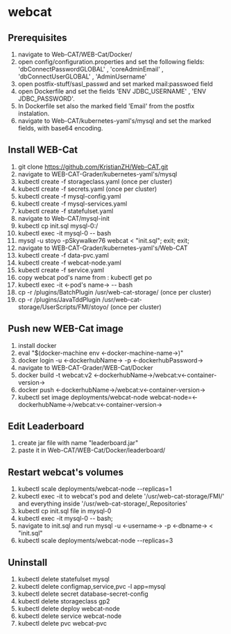 # webcat

## Prerequisites
1. navigate to Web-CAT/WEB-Cat/Docker/
2. open config/configuration.properties and set the following fields: 
	'dbConnectPasswordGLOBAL' , 'coreAdminEmail' , 'dbConnectUserGLOBAL' , 'AdminUsername'
3. open postfix-stuff/sasl_passwd and set marked mail:passwoed field
4. open Dockerfile and set the fields 'ENV JDBC_USERNAME' , 'ENV JDBC_PASSWORD'.
5. In Dockerfile set also the marked field 'Email' from the postfix instalation.
6. navigate to Web-CAT/kubernetes-yaml's/mysql and set the marked fields, with base64 encoding.

## Install WEB-Cat

1. git clone https://github.com/KristianZH/Web-CAT.git
2. navigate to WEB-CAT-Grader/kubernetes-yaml's/mysql
3. kubectl create -f storageclass.yaml (once per cluster)
4. kubectl create -f secrets.yaml (once per cluster)
5. kubectl create -f mysql-config.yaml
6. kubectl create -f mysql-services.yaml
7. kubectl create -f statefulset.yaml
8. navigate to Web-CAT/mysql-init
9. kubectl cp init.sql mysql-0:/
10. kubectl exec -it mysql-0 -- bash
11. mysql -u stoyo -pSkywalker76 webcat < "init.sql"; exit; exit;
12. navigate to WEB-CAT-Grader/kubernetes-yaml's/Web-CAT
13. kubectl create -f data-pvc.yaml
14. kubectl create -f webcat-node.yaml
15. kubectl create -f service.yaml
16. copy webcat pod's name from : kubectl get po
17. kubectl exec -it <-pod's name-> -- bash
18. cp -r /plugins/BatchPlugin /usr/web-cat-storage/ (once per cluster)
19. cp -r /plugins/JavaTddPlugin /usr/web-cat-storage/UserScripts/FMI/stoyo/ (once per cluster)

## Push new WEB-Cat image

1. install docker
2. eval "$(docker-machine env <-docker-machine-name->)"
3. docker login -u <-dockerhubName-> -p <-dockerhubPassword->
4. navigate to WEB-CAT-Grader/WEB-Cat/Docker
5. docker build -t webcat:v2 <-dockerhubName->/webcat:v<-container-version->
6. docker push <-dockerhubName->/webcat:v<-container-version->
7. kubectl set image deployments/webcat-node webcat-node=<-dockerhubName->/webcat:v<-container-version->

## Edit Leaderboard 

1. create jar file with name "leaderboard.jar"
2. paste it in Web-CAT/WEB-Cat/Docker/leaderboard/

## Restart webcat's volumes

1. kubectl scale deployments/webcat-node --replicas=1
2. kubectl exec -it to webcat's pod and delete '/usr/web-cat-storage/FMI/' and everything inside '/usr/web-cat-storage/_Repositories'
3. kubectl cp init.sql file in mysql-0
4. kubectl exec -it mysql-0 -- bash;
5. navigate to init.sql and run mysql -u <-username-> -p <-dbname-> < "init.sql"
6. kubectl scale deployments/webcat-node --replicas=3

## Uninstall

1. kubectl delete statefulset mysql
2. kubectl delete configmap,service,pvc -l app=mysql
3. kubectl delete secret database-secret-config
4. kubectl delete storageclass gp2
5. kubectl delete deploy webcat-node
6. kubectl delete service webcat-node
7. kubectl delete pvc webcat-pvc
